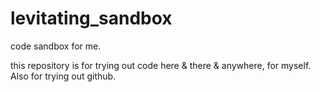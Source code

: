 levitating_sandbox
==================

code sandbox for me.

this repository is for trying out code here & there & anywhere, for myself.
Also for trying out github. 
